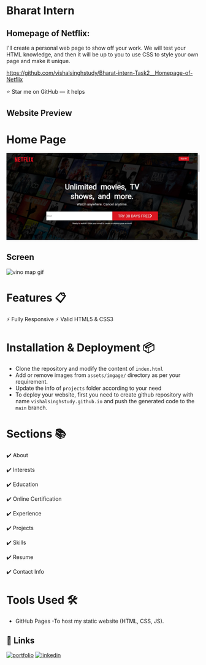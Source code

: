 # Bharat Intern
## Homepage of Netflix:

I'll create a personal web page to show off your work. We will test your HTML knowledge, and then it will be up to you to use CSS to style your own page and make it unique.

https://github.com/vishalsinghstudy/Bharat-intern-Task2__Homepage-of-Netflix

⭐ Star me on GitHub — it helps

## Website Preview

# Home Page
![App Screenshot](https://github.com/vishalsinghstudy/Bharat-intern-Task2__Homepage-of-Netflix/blob/main/image/Screenshot.jpg)

## Screen
![vino map gif](https://github.com/vishalsinghstudy/Bharat-intern-Task2__Homepage-of-Netflix/blob/main/image/screen.gif)

# Features 📋
⚡️ Fully Responsive
⚡️ Valid HTML5 & CSS3

# Installation & Deployment 📦
- Clone the repository and modify the content of `index.html` 
- Add or remove images from `assets/imgage/` directory as per your requirement.
- Update the info of `projects` folder according to your need
- To deploy your website, first you need to create github repository with name `vishalsinghstudy.github.io` and push the generated code to the `main` branch.

# Sections 📚

✔️ About 

✔️ Interests

✔️ Education

✔️ Online Certification

✔️ Experience

✔️ Projects

✔️ Skills

✔️ Resume

✔️ Contact Info

# Tools Used 🛠️
-  GitHub Pages -To host my static website (HTML, CSS, JS).

## 🔗 Links 
[![portfolio](https://img.shields.io/badge/my_portfolio-000?style=for-the-badge&logo=ko-fi&logoColor=white)](https://github.com/vishalsinghstudy)
[![linkedin](https://img.shields.io/badge/linkedin-0A66C2?style=for-the-badge&logo=linkedin&logoColor=white)](linkedin.com/in/vishal-kumar-singh-492920256)
